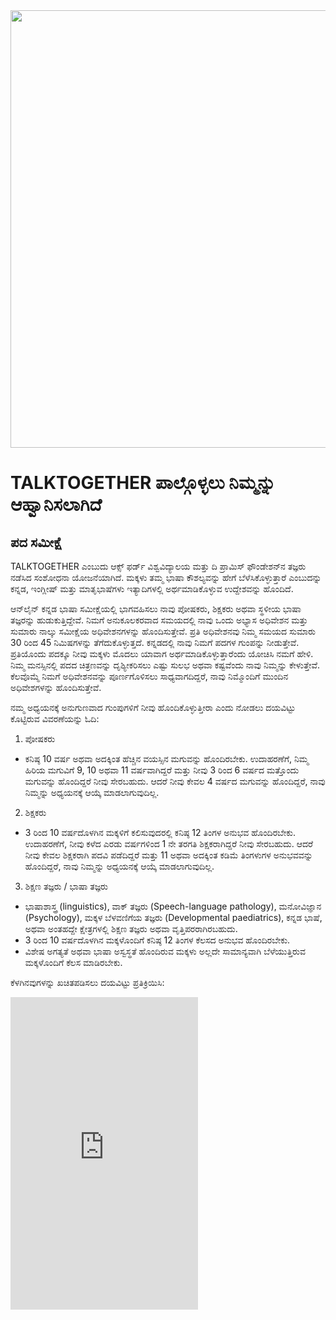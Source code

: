 <img src="https://talktogproject.github.io/wordsurvey/Tt+up+tpf+iclip.png" width="700px" style="display: block; margin: auto;">

# TALKTOGETHER ಪಾಲ್ಗೊಳ್ಳಲು ನಿಮ್ಮನ್ನು ಆಹ್ವಾನಿಸಲಾಗಿದೆ
## ಪದ ಸಮೀಕ್ಷೆ

TALKTOGETHER ಎಂಬುದು ಆಕ್ಸ್ ಫರ್ಡ್ ವಿಶ್ವವಿದ್ಯಾಲಯ ಮತ್ತು ದಿ ಪ್ರಾಮಿಸ್ ಫೌಂಡೇಶನ್‍ನ ತಜ್ಞರು ನಡೆಸಿದ ಸಂಶೋಧನಾ ಯೋಜನೆಯಾಗಿದೆ. ಮಕ್ಕಳು ತಮ್ಮ ಭಾಷಾ ಕೌಶಲ್ಯವನ್ನು ಹೇಗೆ ಬೆಳೆಸಿಕೊಳ್ಳುತ್ತಾರೆ ಎಂಬುದನ್ನು ಕನ್ನಡ, ಇಂಗ್ಲೀಷ್ ಮತ್ತು ಮಾತೃಭಾಷೆಗಳು ಇತ್ಯಾದಿಗಳಲ್ಲಿ ಅರ್ಥಮಾಡಿಕೊಳ್ಳುವ ಉದ್ದೇಶವನ್ನು ಹೊಂದಿದೆ. 

ಆನ್‍ಲೈನ್ ಕನ್ನಡ ಭಾಷಾ ಸಮೀಕ್ಷೆಯಲ್ಲಿ ಭಾಗವಹಿಸಲು ನಾವು ಪೋಷಕರು, ಶಿಕ್ಷಕರು ಅಥವಾ ಸ್ಥಳೀಯ ಭಾಷಾ ತಜ್ಞರನ್ನು ಹುಡುಕುತ್ತಿದ್ದೇವೆ. ನಿಮಗೆ ಅನುಕೂಲಕರವಾದ ಸಮಯದಲ್ಲಿ ನಾವು ಒಂದು ಅಭ್ಯಾಸ ಅಧಿವೇಶನ ಮತ್ತು ಸುಮಾರು ನಾಲ್ಕು ಸಮೀಕ್ಷೆಯ ಅಧಿವೇಶನಗಳನ್ನು ಹೊಂದಿಸುತ್ತೇವೆ. ಪ್ರತಿ ಅಧಿವೇಶನವು ನಿಮ್ಮ ಸಮಯದ ಸುಮಾರು 30 ರಿಂದ 45 ನಿಮಿಷಗಳನ್ನು ತೆಗೆದುಕೊಳ್ಳುತ್ತದೆ. ಕನ್ನಡದಲ್ಲಿ ನಾವು ನಿಮಗೆ ಪದಗಳ ಗುಂಪನ್ನು ನೀಡುತ್ತೇವೆ. ಪ್ರತಿಯೊಂದು ಪದಕ್ಕೂ ನೀವು ಮಕ್ಕಳು ಮೊದಲು ಯಾವಾಗ ಅರ್ಥಮಾಡಿಕೊಳ್ಳುತ್ತಾರೆಂದು ಯೋಚಿಸಿ ನಮಗೆ ಹೇಳಿ. ನಿಮ್ಮ ಮನಸ್ಸಿನಲ್ಲಿ ಪದದ ಚಿತ್ರಣವನ್ನು ದೃಶ್ಯೀಕರಿಸಲು ಎಷ್ಟು ಸುಲಭ ಅಥವಾ ಕಷ್ಟವೆಂದು ನಾವು ನಿಮ್ಮನ್ನು ಕೇಳುತ್ತೇವೆ. ಕೆಲವೊಮ್ಮೆ ನಿಮಗೆ ಅಧಿವೇಶನವನ್ನು ಪೂರ್ಣಗೊಳಿಸಲು ಸಾಧ್ಯವಾಗದಿದ್ದರೆ, ನಾವು ನಿಮ್ಮೊಂದಿಗೆ ಮುಂದಿನ ಅಧಿವೇಶಗಳನ್ನು ಹೊಂದಿಸುತ್ತೇವೆ. 

ನಮ್ಮ ಅಧ್ಯಯನಕ್ಕೆ ಅನುಗುಣವಾದ ಗುಂಪುಗಳಿಗೆ ನೀವು ಹೊಂದಿಕೊಳ್ಳುತ್ತೀರಾ ಎಂದು ನೋಡಲು ದಯವಿಟ್ಟು ಕೊಟ್ಟಿರುವ ವಿವರಣೆಯನ್ನು ಓದಿ:

1. ಪೋಷಕರು
- ಕನಿಷ್ಠ 10 ವರ್ಷ ಅಥವಾ ಅದಕ್ಕಿಂತ ಹೆಚ್ಚಿನ ವಯಸ್ಸಿನ ಮಗುವನ್ನು ಹೊಂದಿರಬೇಕು.
ಉದಾಹರಣೆಗೆ, ನಿಮ್ಮ ಹಿರಿಯ ಮಗುವಿಗೆ 9, 10 ಅಥವಾ 11 ವರ್ಷವಾಗಿದ್ದರೆ ಮತ್ತು ನೀವು 3 ರಿಂದ 6 ವರ್ಷದ ಮತ್ತೊಂದು ಮಗುವನ್ನು ಹೊಂದಿದ್ದರೆ ನೀವು ಸೇರಬಹುದು. ಆದರೆ ನೀವು ಕೇವಲ 4 ವರ್ಷದ ಮಗುವನ್ನು ಹೊಂದಿದ್ದರೆ, ನಾವು ನಿಮ್ಮನ್ನು ಅಧ್ಯಯನಕ್ಕೆ ಆಯ್ಕೆ ಮಾಡಲಾಗುವುದಿಲ್ಲ.

2. ಶಿಕ್ಷಕರು
- 3 ರಿಂದ 10 ವರ್ಷದೊಳಗಿನ ಮಕ್ಕಳಿಗೆ ಕಲಿಸುವುದರಲ್ಲಿ ಕನಿಷ್ಠ 12 ತಿಂಗಳ ಅನುಭವ ಹೊಂದಿರಬೇಕು.
ಉದಾಹರಣೆಗೆ, ನೀವು ಕಳೆದ ಎರಡು ವರ್ಷಗಳಿಂದ 1 ನೇ ತರಗತಿ ಶಿಕ್ಷಕರಾಗಿದ್ದರೆ ನೀವು ಸೇರಬಹುದು. ಆದರೆ ನೀವು ಕೇವಲ ಶಿಕ್ಷಕರಾಗಿ ಪದವಿ ಪಡೆದಿದ್ದರೆ ಮತ್ತು 11 ಅಥವಾ ಅದಕ್ಕಿಂತ ಕಡಿಮೆ ತಿಂಗಳುಗಳ ಅನುಭವವನ್ನು ಹೊಂದಿದ್ದರೆ, ನಾವು ನಿಮ್ಮನ್ನು ಅಧ್ಯಯನಕ್ಕೆ ಆಯ್ಕೆ ಮಾಡಲಾಗುವುದಿಲ್ಲ.

3. ಶಿಕ್ಷಣ ತಜ್ಞರು / ಭಾಷಾ ತಜ್ಞರು
- ಭಾಷಾಶಾಸ್ತ್ರ (linguistics), ವಾಕ್ ತಜ್ಞರು (Speech-language pathology), ಮನೋವಿಜ್ಞಾನ (Psychology), ಮಕ್ಕಳ ಬೆಳವಣಿಗೆಯ ತಜ್ಞರು (Developmental paediatrics), ಕನ್ನಡ ಭಾಷೆ, ಅಥವಾ ಅಂತಹದ್ದೇ ಕ್ಷೇತ್ರಗಳಲ್ಲಿ ಶಿಕ್ಷಣ ತಜ್ಞರು ಅಥವಾ ವೃತ್ತಿಪರರಾಗಿರಬಹುದು. 
- 3 ರಿಂದ 10 ವರ್ಷದೊಳಗಿನ ಮಕ್ಕಳೊಂದಿಗೆ ಕನಿಷ್ಠ 12 ತಿಂಗಳ ಕೆಲಸದ ಅನುಭವ ಹೊಂದಿರಬೇಕು.
- ವಿಶೇಷ ಅಗತ್ಯತೆ ಅಥವಾ ಭಾಷಾ ಅಸ್ವಸ್ಥತೆ ಹೊಂದಿರುವ ಮಕ್ಕಳು ಅಲ್ಲದೇ ಸಾಮಾನ್ಯವಾಗಿ ಬೆಳೆಯುತ್ತಿರುವ ಮಕ್ಕಳೊಂದಿಗೆ ಕೆಲಸ ಮಾಡಿರಬೇಕು. 

ಕೆಳಗಿನವುಗಳನ್ನು ಖಚಿತಪಡಿಸಲು ದಯವಿಟ್ಟು ಪ್ರತಿಕ್ರಿಯಿಸಿ:


<iframe src="https://forms.office.com/Pages/ResponsePage.aspx?id=G96VzPWXk0-0uv5ouFLPkduYFQ4eP75OtQ_b_3tRiwNUME1TT1JVRUMxVEZXUFBTU1hMT0RUVks5Vi4u&embed=true" frameborder="0" id="mainPageBody" max-width: 60% height="500px"></iframe>
